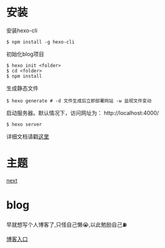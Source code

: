 # 安装
安装hexo-cli
```shell
$ npm install -g hexo-cli
```
初始化blog项目
```shell
$ hexo init <folder>
$ cd <folder>
$ npm install
```
生成静态文件
```shell
$ hexo generate # -d 文件生成后立即部署网站 -w 监视文件变动
```
启动服务器。默认情况下，访问网址为： http://localhost:4000/
```shell
$ hexo server
```
详细文档请戳[这里](https://hexo.io/zh-cn/docs/)

# 主题
[next](http://theme-next.iissnan.com/getting-started.html)

# blog
早就想写个人博客了,只怪自己懒😭,以此勉励自己⛽️

[博客入口](https://lh2907883.github.io/blog/)